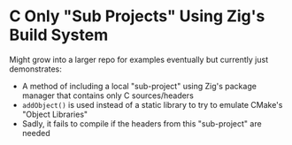 # C Only "Sub Projects" Using Zig's Build System

Might grow into a larger repo for examples eventually but currently just demonstrates:
- A method of including a local "sub-project" using Zig's package manager that contains only C sources/headers
- `addObject()` is used instead of a static library to try to emulate CMake's "Object Libraries"
- Sadly, it fails to compile if the headers from this "sub-project" are needed